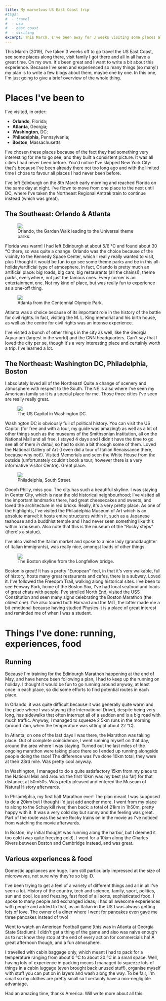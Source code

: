 ```yaml
---
title: My marvelous US East Coast trip
#tags:
#  - travel
#  - usa
#  - east_coast
#  - visiting
excerpt: This March, I've been away for 3 weeks visiting some places along the USA East Coast. This post will give the overview of what I've done and seen!
---
```


This March (2019), I've taken 3 weeks off to go travel the US East Coast, see some places along there, visit family I got there and all in all have a great time. On my own. It's been great and I want to write a bit about this experience. Because I've seen and experienced so many things (so many!) my plan is to write a few blogs about them, maybe one by one. In this one, I'm just going to give a brief overview of the whole thing.

# Places I've been to

I've visited, in order:

* **Orlando**, Florida;
* **Atlanta**, Georgia;
* **Washington**, DC;
* **Philadelphia**, Pennsylvania;
* **Boston**, Massachusetts

I've chosen these places because of the fact they had something very interesting for me to go see, and they built a consistent picture. It was all cities I had never been before. You'd notice I've skipped New York City: that's because I've been already there not too long ago and with the limited time I chose to favour all places I had never been before.

I've left Edinburgh on the 8th March early morning and reached Florida on the same day at night. I've flown to move from one place to the next until DC, where I've taken the Northeast Regional Amtrak train to continue instead (which was great).

## The Southeast: Orlando & Atlanta

<figure class="align-left" style="width: 400px">
  <img src="{{ site.url }}{{site.posts_images_path}}orlando.jpg">
  <figcaption>Orlando, the Garden Walk leading to the Universal theme parks.</figcaption>
</figure>

Florida was warm! I had left Edinburgh at about 5/6 °C and found about 30 °C there, so was quite a change. Orlando was the choice because of the vicinity to the Kennedy Space Center, which I really really wanted to visit, plus I thought it would be fun to go see some theme parks and be in this all-holiday/artificial type of atmosphere. In fact, Orlando is pretty much an artificial place: big roads, big cars, big restaurants (all the chains!), theme parks, everywhere, not just the famous ones. Every corner is an entertainment one. Not my kind of place, but was really fun to experience as a one-off thing.

<figure class="align-right" style="width: 400px">
  <img src="{{ site.url }}{{site.posts_images_path}}atlanta.jpg">
  <figcaption>Atlanta from the Centennial Olympic Park.</figcaption>
</figure>

Atlanta was a choice because of its important role in the history of the battle for civil rights. In fact, visiting the M. L. King memorial and his birth house, as well as the centre for civil rights was an intense experience.

I've visited a bunch of other things in the city as well, like the Georgia Aquarium (largest in the world) and the CNN headquarters. Can't say that I loved the city per se, though it's a very interesting place and certainly worth a trip. I've learned a lot.

## The Northeast: Washington DC, Philadelphia, Boston

I absolutely loved all of the Northeast! Quite a change of scenery and atmosphere with respect to the South. The NE is also where I've seen my American family so it is a special place for me. Those three cities I've seen are really really great.

<figure class="align-left" style="width: 400px">
  <img src="{{ site.url }}{{site.posts_images_path}}dc.jpg">
  <figcaption>The US Capitol in Washington DC.</figcaption>
</figure>

Washington DC is obviously full of political history. You can visit the US Capitol (for free and with a tour, my guide was amazing!) as well as a lot of other things such as the museums of the Smithsonian Institution, all on the National Mall and all free. I stayed 4 days and I didn't have the time to go see all of them _in detail_, so had to skim a bit through some of them. Loved the National Gallery of Art (I even did a tour of Italian Renaissance there, because why not!). Visited Memorials and seen the White House from the outside (unfortunately couldn't book a tour, however there is a very informative Visitor Centre). Great place.

<figure class="align-right" style="width: 300px">
  <img src="{{ site.url }}{{site.posts_images_path}}philly.jpg">
  <figcaption>Philadelphia, South Street.</figcaption>
</figure>

Ooooh Philly, miss you. The city has such a beautiful skyline. I was staying in Center City, which is near the old historical neighbourhood; I've visited all the important landmarks there, had great cheesecakes and sweets, and loved the architecture in red bricks. Really, it's a very pretty place. As one of the highlights, I've visited the Philadelphia Museum of Art which is an absolute marvel: it hosts entire structures within it, such as a Japanese teahouse and a buddhist temple and I had never seen something like this within a museum. Also note that this is the museum of the "Rocky steps" (there's a statue).

I've also visited the Italian market and spoke to a nice lady (granddaughter of Italian immigrants), was really nice, amongst loads of other things.

<figure class="align-left" style="width: 400px">
  <img src="{{ site.url }}{{site.posts_images_path}}boston.jpg">
  <figcaption>The Boston skyline from the Longfellow bridge.</figcaption>
</figure>

Boston is great! It has a pretty "European" feel, in that it's very walkable, full of history, hosts many great restaurants and cafes, there is a subway. Loved it. I've followed the Freedom Trail, walking along historical sites. I've been to see Fenway Park, home of the Boston Sox, I've had local seafood and loads of great chats with people. I've strolled North End, visited the USS Constitution and seen many signs celebrating the Boston Marathon (the oldest one). I've also toured both Harvard and the MIT, the latter made me a bit emotional because having studied Physics it is a place of great interest and reminded me of when I was a student.

# Things I've done: running, experiences, food

## Running

Because I'm training for the Edinburgh Marathon happening at the end of May, and have hence been following a plan, I had to keep up the running on holiday. I thought it would be fun to go running around anyway, at least once in each place, so did some efforts to find potential routes in each place.

In Orlando, it was quite difficult because it was generally quite warm and the place where I was staying (the International Drive), despite being very long, has sidewalks that often interrupt all of a sudden and is a big road with much traffic. Anyway, I managed to squeeze 2 5km runs in the morning (around 7am, when the temperature was sitting at about 22 °C).

In Atlanta, on one of the last days I was there, the Marathon was taking place. Out of complete coincidence, I went running myself on that day, around the area where I was staying. Turned out the last miles of the ongoing marathon were taking place there so I ended up running alongside people doing the race! The difference was I've done 10km total, they were at their 23rd mile. Was pretty cool anyway.

In Washington, I managed to do a quite satisfactory 15km from my place to the National Mall and around: the first 10km was my best (so far) for that distance, at 50m50s. Was pretty pleased and entered the Museum of Natural History afterwards.

In Philadelphia, my first half Marathon ever! The plan meant I was supposed to do a 20km but I thought I'd just add another more. I went from my place to along to the Schuylkill river, then back: a total of 21km in 1h50m, pretty happy with it. It was a very cold day but sunny and the feeling was great. Part of the route was the same Rocky trains on in the movie as I've noticed from watching the movie afterwards.

In Boston, my initial thought was running along the harbor, but I deemed it too cold (was quite freezing cold). I went for a 10km along the Charles Rivers between Boston and Cambridge instead, and was great.

## Various experiences & food

Domestic appliances are huge. I am still particularly impressed at the size of microwaves, not sure why they're so big :D.

I've been trying to get a feel of a variety of different things and all in all I've seen a lot. History of the country, tech and science, family, sport, politics, sun and pool, ice and freezing, fast food of all sorts, sophisticated food. I spoke to many people and exchanged ideas; I had all awesome experiences with people and added to that, as an Italian in the US I was always getting lots of love. The owner of a diner where I went for pancakes even gave me three pancakes instead of two!

Went to watch an American Football game (this was in Atlanta at Georgia State Stadium): I didn't get a thing of the game and also was naive enough as to not know they stop at the end of every action for commercials ha! A great afternoon though, and a fun atmosphere.

I travelled with cabin baggage only, which meant I had to pack for a temperature ranging from about 0 °C to about 30 °C in a small space. Well, having lots of experience in packing means I managed to squeeze lots of things in a cabin luggage (even brought back unused stuff), organise myself with stuff you can put on in layers and wash along the way. To be fair, I'm small so my clothes are pretty small so I certainly have a non-negligible advantage.

Had an amazing time, thanks America. Will write more about all this.
